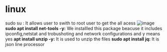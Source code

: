# linux

sudo su : It allows user to swith to root user to get the all acess
![image](https://github.com/user-attachments/assets/3ac17848-1ebe-4ffd-a786-c2eee27e49ac)
**sudo apt install net-tools -y:**
We installled this package beacuse it includes ipconfig,netstat and trobushoting and network configurations
and y means yes
**apt install unzip -y:**
It is used to unzip the files
**sudo apt install jq:**
It is json line processor





